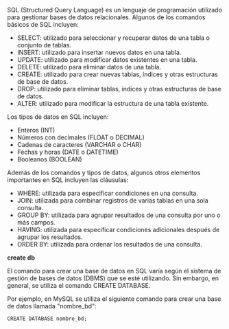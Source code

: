 SQL (Structured Query Language) es un lenguaje de programación utilizado para gestionar bases de datos relacionales. Algunos de los comandos básicos de SQL incluyen:

- SELECT: utilizado para seleccionar y recuperar datos de una tabla o conjunto de tablas.
- INSERT: utilizado para insertar nuevos datos en una tabla.
- UPDATE: utilizado para modificar datos existentes en una tabla.
- DELETE: utilizado para eliminar datos de una tabla.
- CREATE: utilizado para crear nuevas tablas, índices y otras estructuras de base de datos.
- DROP: utilizado para eliminar tablas, índices y otras estructuras de base de datos.
- ALTER: utilizado para modificar la estructura de una tabla existente.

Los tipos de datos en SQL incluyen:

- Enteros (INT)
- Números con decimales (FLOAT o DECIMAL)
- Cadenas de caracteres (VARCHAR o CHAR)
- Fechas y horas (DATE o DATETIME)
- Booleanos (BOOLEAN)

Además de los comandos y tipos de datos, algunos otros elementos importantes en SQL incluyen las cláusulas:

- WHERE: utilizada para especificar condiciones en una consulta.
- JOIN: utilizada para combinar registros de varias tablas en una sola consulta.
- GROUP BY: utilizada para agrupar resultados de una consulta por uno o más campos.
- HAVING: utilizada para especificar condiciones adicionales después de agrupar los resultados.
- ORDER BY: utilizada para ordenar los resultados de una consulta.



**create db**

El comando para crear una base de datos en SQL varía según el sistema de gestión de bases de datos (DBMS) que se esté utilizando. Sin embargo, en general, se utiliza el comando CREATE DATABASE.

Por ejemplo, en MySQL se utiliza el siguiente comando para crear una base de datos llamada "nombre_bd":

```
CREATE DATABASE nombre_bd;
```